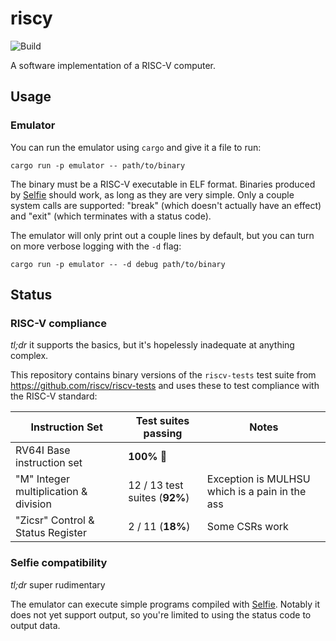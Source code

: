 # riscy  
![Build](https://github.com/michaelmelanson/riscy/workflows/Build/badge.svg)

A software implementation of a RISC-V computer.

## Usage

### Emulator

You can run the emulator using `cargo` and give it a file to run:

```
cargo run -p emulator -- path/to/binary
```

The binary must be a RISC-V executable in ELF format. Binaries produced by [Selfie](https://github.com/cksystemsteaching/selfie) should work, as long as they are very simple. Only a couple system calls are supported: "break" (which doesn't actually have an effect) and "exit" (which terminates with a status code).

The emulator will only print out a couple lines by default, but you can turn on more verbose logging with the `-d` flag:

```
cargo run -p emulator -- -d debug path/to/binary
```



## Status

### RISC-V compliance

_tl;dr_ it supports the basics, but it's hopelessly inadequate at anything complex.

This repository contains binary versions of the `riscv-tests` test suite from
https://github.com/riscv/riscv-tests and uses these to test compliance with the 
RISC-V standard:

| Instruction Set | Test suites passing | Notes |
|-|-|-|
| RV64I Base instruction set            | **100%** 🎉 | |
| "M" Integer multiplication & division | 12 / 13 test suites (**92%**)  | Exception is MULHSU which is a pain in the ass |
| "Zicsr" Control & Status Register     | 2 / 11  (**18%**)| Some CSRs work |

### Selfie compatibility

_tl;dr_ super rudimentary

The emulator can execute simple programs compiled with [Selfie](https://github.com/cksystemsteaching/selfie). Notably it does 
not yet support output, so you're limited to using the status code to output data.
